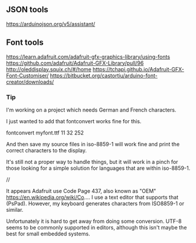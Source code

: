 
## JSON tools

https://arduinojson.org/v5/assistant/

## Font tools

https://learn.adafruit.com/adafruit-gfx-graphics-library/using-fonts
https://github.com/adafruit/Adafruit-GFX-Library/pull/96
http://oleddisplay.squix.ch/#/home
https://tchapi.github.io/Adafruit-GFX-Font-Customiser/
https://bitbucket.org/castortiu/arduino-font-creator/downloads/

### Tip

I'm working on a project which needs German and French characters.

I just wanted to add that fontconvert works fine for this.

fontconvert myfont.ttf 11 32 252

And then save my source files in iso-8859-1 will work fine and print the correct characters to the display.

It's still not a proper way to handle things, but it will work in a pinch for those looking for a simple solution for languages that are within iso-8859-1.


//

It appears Adafruit use Code Page 437, also known as "OEM" https://en.wikipedia.org/wiki/Co.... I use a text editor that supports that (PsPad). However, my keyboard generates characters from ISO8859-1 or similar.

 

Unfortunately it is hard to get away from doing some conversion. UTF-8 seems to be commonly supported in editors, although this isn't maybe the best for small embedded systems.